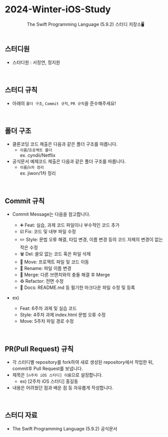 # 2024-Winter-iOS-Study
<div align="center">
The Swift Programming Language (5.9.2) 스터디 저장소🖥️

</div>

<br>

## 스터디원
- 스터디원 : 서정연, 정지원

<br>

## 스터디 규칙
- 아래의 `폴더 구조`, `Commit 규칙`, `PR 규칙`을 준수해주세요!

<br>

## 폴더 구조
- 클론코딩 코드 제출은 다음과 같은 폴더 구조를 따릅니다.
  - `이름`/`프로젝트 폴더`<br>
    ex. cyndii/Netflix
- 공식문서 예제코드 제출은 다음과 같은 폴더 구조를 따릅니다.
  - `이름`/`n차 정리`<br>
    ex. jiwon/1차 정리
<br>

## Commit 규칙
- Commit Message는 다음을 참고합니다.
    - ➕ Feat: 실습, 과제 코드 파일이나 부수적인 코드 추가
    - ☑️ Fix: 코드 및 내부 파일 수정
    - ✏️ Style: 문법 오류 해결, 타입 변경, 이름 변경 등의 코드 자체의 변경이 없는 작은 수정
    - 🗑️ Del: 쓸모 없는 코드 혹은 파일 삭제
    - 🚚 Move: 프로젝트 파일 및 코드 이동
    - 📛 Rename: 파일 이름 변경
    - 🔀 Merge: 다른 브랜치와의 충돌 해결 후 Merge
    - ♻️ Refactor: 전면 수정
    - 📝 Docs: README.md 등 필기한 마크다운 파일 수정 및 등록
    
- ex)
  - Feat: 6주차 과제 및 실습 코드
  - Style: 4주차 과제 index.html 문법 오류 수정
  - Move: 5주차 파일 경로 수정

<br>

## PR(Pull Request) 규칙
- 각 스터디별 repository를 fork하여 새로 생성된 repository에서 작업한 뒤, commit후 Pull Request를 보냅니다.
- 제목은 `[n주차 iOS 스터디] 이름`으로 설정합니다.
  - ex) [2주차 iOS 스터디] 홍길동
- 내용은 어려웠던 점과 배운 점 등 자유롭게 작성합니다.

<br>

## 스터디 자료
- The Swift Programming Language (5.9.2) 공식문서
